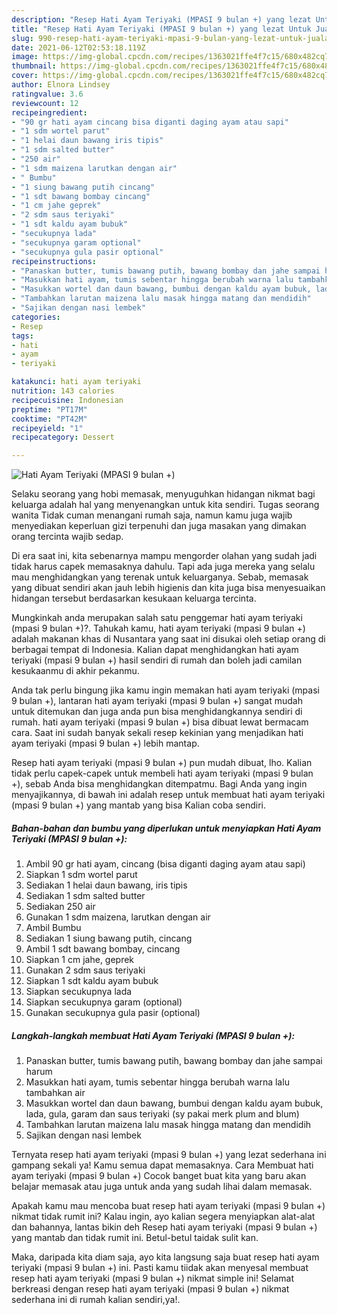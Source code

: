 ```yaml
---
description: "Resep Hati Ayam Teriyaki (MPASI 9 bulan +) yang lezat Untuk Jualan"
title: "Resep Hati Ayam Teriyaki (MPASI 9 bulan +) yang lezat Untuk Jualan"
slug: 990-resep-hati-ayam-teriyaki-mpasi-9-bulan-yang-lezat-untuk-jualan
date: 2021-06-12T02:53:18.119Z
image: https://img-global.cpcdn.com/recipes/1363021ffe4f7c15/680x482cq70/hati-ayam-teriyaki-mpasi-9-bulan-foto-resep-utama.jpg
thumbnail: https://img-global.cpcdn.com/recipes/1363021ffe4f7c15/680x482cq70/hati-ayam-teriyaki-mpasi-9-bulan-foto-resep-utama.jpg
cover: https://img-global.cpcdn.com/recipes/1363021ffe4f7c15/680x482cq70/hati-ayam-teriyaki-mpasi-9-bulan-foto-resep-utama.jpg
author: Elnora Lindsey
ratingvalue: 3.6
reviewcount: 12
recipeingredient:
- "90 gr hati ayam cincang bisa diganti daging ayam atau sapi"
- "1 sdm wortel parut"
- "1 helai daun bawang iris tipis"
- "1 sdm salted butter"
- "250 air"
- "1 sdm maizena larutkan dengan air"
- " Bumbu"
- "1 siung bawang putih cincang"
- "1 sdt bawang bombay cincang"
- "1 cm jahe geprek"
- "2 sdm saus teriyaki"
- "1 sdt kaldu ayam bubuk"
- "secukupnya lada"
- "secukupnya garam optional"
- "secukupnya gula pasir optional"
recipeinstructions:
- "Panaskan butter, tumis bawang putih, bawang bombay dan jahe sampai harum"
- "Masukkan hati ayam, tumis sebentar hingga berubah warna lalu tambahkan air"
- "Masukkan wortel dan daun bawang, bumbui dengan kaldu ayam bubuk, lada, gula, garam dan saus teriyaki (sy pakai merk plum and blum)"
- "Tambahkan larutan maizena lalu masak hingga matang dan mendidih"
- "Sajikan dengan nasi lembek"
categories:
- Resep
tags:
- hati
- ayam
- teriyaki

katakunci: hati ayam teriyaki 
nutrition: 143 calories
recipecuisine: Indonesian
preptime: "PT17M"
cooktime: "PT42M"
recipeyield: "1"
recipecategory: Dessert

---
```



![Hati Ayam Teriyaki (MPASI 9 bulan +)](https://img-global.cpcdn.com/recipes/1363021ffe4f7c15/680x482cq70/hati-ayam-teriyaki-mpasi-9-bulan-foto-resep-utama.jpg)

Selaku seorang yang hobi memasak, menyuguhkan hidangan nikmat bagi keluarga adalah hal yang menyenangkan untuk kita sendiri. Tugas seorang  wanita Tidak cuman menangani rumah saja, namun kamu juga wajib menyediakan keperluan gizi terpenuhi dan juga masakan yang dimakan orang tercinta wajib sedap.

Di era  saat ini, kita sebenarnya mampu mengorder olahan yang sudah jadi tidak harus capek memasaknya dahulu. Tapi ada juga mereka yang selalu mau menghidangkan yang terenak untuk keluarganya. Sebab, memasak yang dibuat sendiri akan jauh lebih higienis dan kita juga bisa menyesuaikan hidangan tersebut berdasarkan kesukaan keluarga tercinta. 



Mungkinkah anda merupakan salah satu penggemar hati ayam teriyaki (mpasi 9 bulan +)?. Tahukah kamu, hati ayam teriyaki (mpasi 9 bulan +) adalah makanan khas di Nusantara yang saat ini disukai oleh setiap orang di berbagai tempat di Indonesia. Kalian dapat menghidangkan hati ayam teriyaki (mpasi 9 bulan +) hasil sendiri di rumah dan boleh jadi camilan kesukaanmu di akhir pekanmu.

Anda tak perlu bingung jika kamu ingin memakan hati ayam teriyaki (mpasi 9 bulan +), lantaran hati ayam teriyaki (mpasi 9 bulan +) sangat mudah untuk ditemukan dan juga anda pun bisa menghidangkannya sendiri di rumah. hati ayam teriyaki (mpasi 9 bulan +) bisa dibuat lewat bermacam cara. Saat ini sudah banyak sekali resep kekinian yang menjadikan hati ayam teriyaki (mpasi 9 bulan +) lebih mantap.

Resep hati ayam teriyaki (mpasi 9 bulan +) pun mudah dibuat, lho. Kalian tidak perlu capek-capek untuk membeli hati ayam teriyaki (mpasi 9 bulan +), sebab Anda bisa menghidangkan ditempatmu. Bagi Anda yang ingin menyajikannya, di bawah ini adalah resep untuk membuat hati ayam teriyaki (mpasi 9 bulan +) yang mantab yang bisa Kalian coba sendiri.

<!--inarticleads1-->

##### Bahan-bahan dan bumbu yang diperlukan untuk menyiapkan Hati Ayam Teriyaki (MPASI 9 bulan +):

1. Ambil 90 gr hati ayam, cincang (bisa diganti daging ayam atau sapi)
1. Siapkan 1 sdm wortel parut
1. Sediakan 1 helai daun bawang, iris tipis
1. Sediakan 1 sdm salted butter
1. Sediakan 250 air
1. Gunakan 1 sdm maizena, larutkan dengan air
1. Ambil  Bumbu
1. Sediakan 1 siung bawang putih, cincang
1. Ambil 1 sdt bawang bombay, cincang
1. Siapkan 1 cm jahe, geprek
1. Gunakan 2 sdm saus teriyaki
1. Siapkan 1 sdt kaldu ayam bubuk
1. Siapkan secukupnya lada
1. Siapkan secukupnya garam (optional)
1. Gunakan secukupnya gula pasir (optional)




<!--inarticleads2-->

##### Langkah-langkah membuat Hati Ayam Teriyaki (MPASI 9 bulan +):

1. Panaskan butter, tumis bawang putih, bawang bombay dan jahe sampai harum
1. Masukkan hati ayam, tumis sebentar hingga berubah warna lalu tambahkan air
1. Masukkan wortel dan daun bawang, bumbui dengan kaldu ayam bubuk, lada, gula, garam dan saus teriyaki (sy pakai merk plum and blum)
1. Tambahkan larutan maizena lalu masak hingga matang dan mendidih
1. Sajikan dengan nasi lembek




Ternyata resep hati ayam teriyaki (mpasi 9 bulan +) yang lezat sederhana ini gampang sekali ya! Kamu semua dapat memasaknya. Cara Membuat hati ayam teriyaki (mpasi 9 bulan +) Cocok banget buat kita yang baru akan belajar memasak atau juga untuk anda yang sudah lihai dalam memasak.

Apakah kamu mau mencoba buat resep hati ayam teriyaki (mpasi 9 bulan +) nikmat tidak rumit ini? Kalau ingin, ayo kalian segera menyiapkan alat-alat dan bahannya, lantas bikin deh Resep hati ayam teriyaki (mpasi 9 bulan +) yang mantab dan tidak rumit ini. Betul-betul taidak sulit kan. 

Maka, daripada kita diam saja, ayo kita langsung saja buat resep hati ayam teriyaki (mpasi 9 bulan +) ini. Pasti kamu tiidak akan menyesal membuat resep hati ayam teriyaki (mpasi 9 bulan +) nikmat simple ini! Selamat berkreasi dengan resep hati ayam teriyaki (mpasi 9 bulan +) nikmat sederhana ini di rumah kalian sendiri,ya!.

